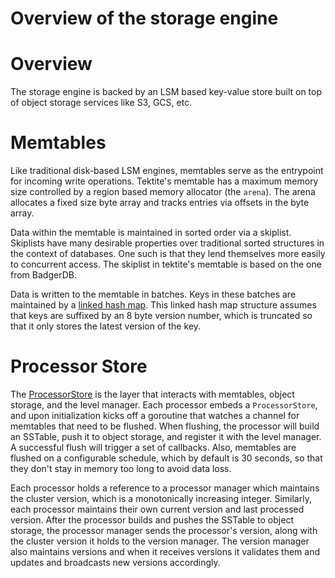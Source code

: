 # Overview of the storage engine
# Overview
The storage engine is backed by an LSM based key-value store built on top of object storage services like S3, GCS, etc.

# Memtables
Like traditional disk-based LSM engines, memtables serve as the entrypoint for incoming write operations.
Tektite's memtable has a maximum memory size controlled by a region based memory allocator (the `arena`).
The arena allocates a fixed size byte array and tracks entries via offsets in the byte array.

Data within the memtable is maintained in sorted order via a skiplist.
Skiplists have many desirable properties over traditional sorted structures in the context of databases.
One such is that they lend themselves more easily to concurrent access.
The skiplist in tektite's memtable is based on the one from BadgerDB.

Data is written to the memtable in batches. Keys in these batches are maintained by a [linked hash map](../mem/linked_kvmap.go).
This linked hash map structure assumes that keys are suffixed by an 8 byte version number, which is truncated so that
it only stores the latest version of the key.

# Processor Store
The [ProcessorStore](../proc/storage.go) is the layer that interacts with memtables, object storage, and the level manager.
Each processor embeds a `ProcessorStore`, and upon initialization kicks off a goroutine that watches a channel for memtables that need to be flushed.
When flushing, the processor will build an SSTable, push it to object storage, and register it with the level manager.
A successful flush will trigger a set of callbacks. 
Also, memtables are flushed on a configurable schedule, which by default is 30 seconds, so that they don't stay in memory too long to avoid data loss.

Each processor holds a reference to a processor manager which maintains the cluster version, which is a monotonically increasing integer.
Similarly, each processor maintains their own current version and last processed version.
After the processor builds and pushes the SSTable to object storage, the processor manager sends the processor's version, along with the cluster version it holds to the version manager.
The version manager also maintains versions and when it receives versions it validates them and updates and broadcasts new versions accordingly.
